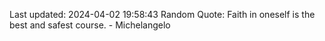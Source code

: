 Last updated: 2024-04-02 19:58:43
Random Quote: Faith in oneself is the best and safest course. - Michelangelo